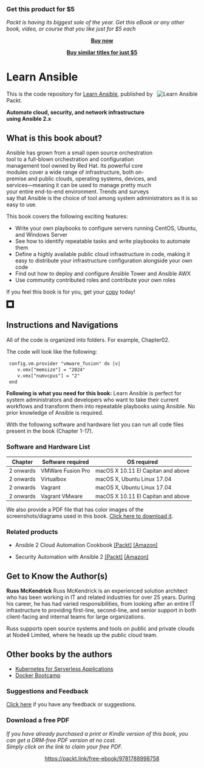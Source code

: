 
### Get this product for $5

<i>Packt is having its biggest sale of the year. Get this eBook or any other book, video, or course that you like just for $5 each</i>


<b><p align='center'>[Buy now](https://packt.link/9781788998758)</p></b>


<b><p align='center'>[Buy similar titles for just $5](https://subscription.packtpub.com/search)</p></b>


# Learn Ansible

<a href="https://www.packtpub.com/virtualization-and-cloud/learn-ansible-fundamentals-ansible-2x?utm_source=github&utm_medium=repository&utm_campaign=9781788998758"><img src="https://d255esdrn735hr.cloudfront.net/sites/default/files/imagecache/ppv4_main_book_cover/B10178_MockupCover_New.png" alt="Learn Ansible" height="256px" align="right"></a>

This is the code repository for [Learn Ansible](https://www.packtpub.com/virtualization-and-cloud/learn-ansible-fundamentals-ansible-2x?utm_source=github&utm_medium=repository&utm_campaign=9781788998758), published by Packt.

**Automate cloud, security, and network infrastructure using Ansible 2.x**

## What is this book about?
Ansible has grown from a small open source orchestration tool to a full-blown orchestration and configuration management tool owned by Red Hat. Its powerful core modules cover a wide range of infrastructure, both on-premise and public clouds, operating systems, devices, and services—meaning it can be used to manage pretty much your entire end-to-end environment. Trends and surveys say that Ansible is the choice of tool among system administrators as it is so easy to use.

This book covers the following exciting features: 
* Write your own playbooks to configure servers running CentOS, Ubuntu, and Windows Server
* See how to identify repeatable tasks and write playbooks to automate them
* Define a highly available public cloud infrastructure in code, making it easy to distribute your infrastructure configuration alongside your own code
* Find out how to deploy and configure Ansible Tower and Ansible AWX
* Use community contributed roles and contribute your own roles

If you feel this book is for you, get your [copy](https://www.amazon.com/dp/1788998758) today!

<a href="https://www.packtpub.com/?utm_source=github&utm_medium=banner&utm_campaign=GitHubBanner"><img src="https://raw.githubusercontent.com/PacktPublishing/GitHub/master/GitHub.png" 
alt="https://www.packtpub.com/" border="5" /></a>


## Instructions and Navigations
All of the code is organized into folders. For example, Chapter02.

The code will look like the following:
```
 config.vm.provider "vmware_fusion" do |v|
    v.vmx["memsize"] = "2024"
    v.vmx["numvcpus"] = "2"
 end
```

**Following is what you need for this book:**
Learn Ansible is perfect for system administrators and developers who want to take their current workflows and transform them into repeatable playbooks using Ansible. No prior knowledge of Ansible is required.

With the following software and hardware list you can run all code files present in the book (Chapter 1-17).

### Software and Hardware List

| Chapter  | Software required                   | OS required                        |
| -------- | ------------------------------------| -----------------------------------|
| 2 onwards| VMWare Fusion Pro                   | macOS X 10.11 El Capitan and above |
| 2 onwards| Virtualbox                          | macOS X, Ubuntu Linux 17.04        |
| 2 onwards| Vagrant                             | macOS X, Ubuntu Linux 17.04        |
| 2 onwards| Vagrant VMware                      | macOS X 10.11 El Capitan and above |


We also provide a PDF file that has color images of the screenshots/diagrams used in this book. [Click here to download it](https://www.packtpub.com/sites/default/files/downloads/LearnAnsible_ColorImages.pdf).

### Related products <Paste books from the Other books you may enjoy section>
* Ansible 2 Cloud Automation Cookbook [[Packt]](https://www.packtpub.com/virtualization-and-cloud/ansible-2-cloud-automation-cookbook?utm_source=github&utm_medium=repository&utm_campaign=9781788295826) [[Amazon]](https://www.amazon.com/dp/178829582X)

* Security Automation with Ansible 2 [[Packt]](https://www.packtpub.com/virtualization-and-cloud/security-automation-ansible-2?utm_source=github&utm_medium=repository&utm_campaign=9781788394512) [[Amazon]](https://www.amazon.com/dp/1788394518)

## Get to Know the Author(s)
**Russ McKendrick**
Russ McKendrick is an experienced solution architect who has been working in IT and related industries for over 25 years. During his career, he has had varied responsibilities, from looking after an entire IT infrastructure to providing first-line, second-line, and senior support in both client-facing and internal teams for large organizations.

Russ supports open source systems and tools on public and private clouds at Node4 Limited, where he heads up the public cloud team.



## Other books by the authors
* [Kubernetes for Serverless Applications](https://www.packtpub.com/networking-and-servers/kubernetes-serverless-applications?utm_source=github&utm_medium=repository&utm_campaign=9781788620376)
* [Docker Bootcamp](https://www.packtpub.com/virtualization-and-cloud/docker-bootcamp?utm_source=github&utm_medium=repository&utm_campaign=9781787286986)

### Suggestions and Feedback
[Click here](https://docs.google.com/forms/d/e/1FAIpQLSdy7dATC6QmEL81FIUuymZ0Wy9vH1jHkvpY57OiMeKGqib_Ow/viewform) if you have any feedback or suggestions.
### Download a free PDF

 <i>If you have already purchased a print or Kindle version of this book, you can get a DRM-free PDF version at no cost.<br>Simply click on the link to claim your free PDF.</i>
<p align="center"> <a href="https://packt.link/free-ebook/9781788998758">https://packt.link/free-ebook/9781788998758 </a> </p>